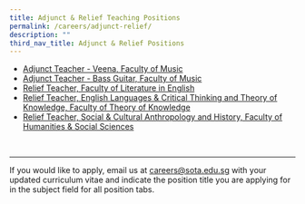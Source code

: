 ```yaml
---
title: Adjunct & Relief Teaching Positions
permalink: /careers/adjunct-relief/
description: ""
third_nav_title: Adjunct & Relief Positions
---
```

*   [Adjunct Teacher - Veena, Faculty of Music](/careers/adjunct-relief/adjunct-music-teacher)
*   [Adjunct Teacher - Bass Guitar, Faculty of Music](/careers/adjunct-relief/adjunct-teacher---bass-guitar-faculty-of-music)
*   [Relief Teacher, Faculty of Literature in English](/careers/adjunct-relief/relief-teacher-faculty-of-literature-in-english)
*   [Relief Teacher, English Languages & Critical Thinking and Theory of Knowledge, Faculty of Theory of Knowledge](/careers/adjunct-relief/relief-teacher-english-languages-critical-thinking-and-theory-of-knowledge-faculty-of-theory-of-knowledge)
*   [Relief Teacher, Social & Cultural Anthropology and History, Faculty of Humanities & Social Sciences](/careers/adjunct-relief/relief-teacher-social-cultural-anthropology-and-history-faculty-of-humanities-social-sciences)

   

* * *

If you would like to apply, email us at [careers@sota.edu.sg](http://careers@sota.edu.sg/) with your updated curriculum vitae and indicate the position title you are applying for in the subject field for all position tabs.